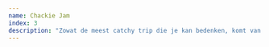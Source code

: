 ```yaml
---
name: Chackie Jam
index: 3
description: "Zowat de meest catchy trip die je kan bedenken, komt van het ​synthpopcollectiefChackie Jam​. Naar eigen zeggen maken ze prettig gestoorde ​guilty pleasure popdie iedereen aan het dansen krijgt. Met 5 loepzuivere stemmen en hun ultrafunkysynthlijnen wisten ze ook het Studio Brussel-publiek te overtuigen, in januari werdenze verkozen tot winnaar van ​De Nieuwe Lichting 2018​."
---
```


